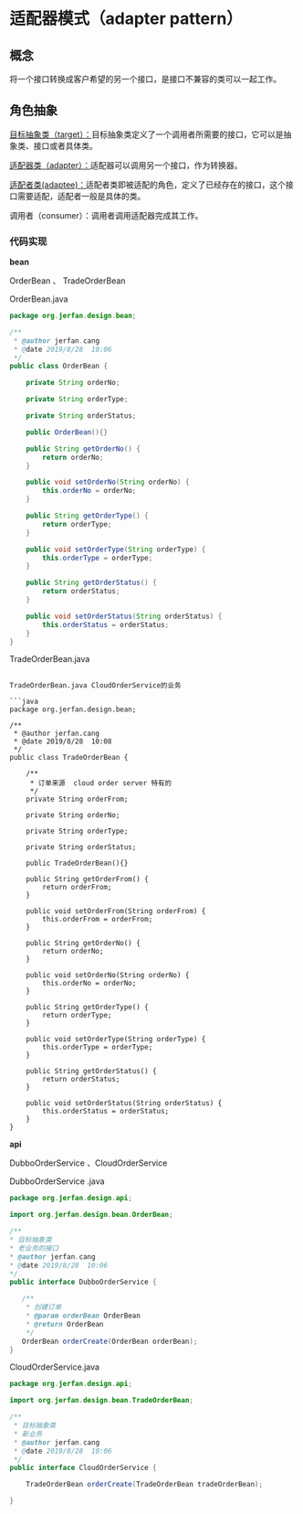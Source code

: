 # 适配器模式（adapter pattern）

## 概念

​        将一个接口转换成客户希望的另一个接口，是接口不兼容的类可以一起工作。

## 角色抽象

<u>目标抽象类（target）：</u>目标抽象类定义了一个调用者所需要的接口，它可以是抽象类、接口或者具体类。

<u>适配器类（adapter）：</u>适配器可以调用另一个接口，作为转换器。

<u>适配者类(adaptee)：</u>适配者类即被适配的角色，定义了已经存在的接口，这个接口需要适配，适配者一般是具体的类。

调用者（consumer）：调用者调用适配器完成其工作。



### 代码实现

**bean**

  OrderBean 、 TradeOrderBean

OrderBean.java

```java
package org.jerfan.design.bean;

/**
 * @author jerfan.cang
 * @date 2019/8/28  10:06
 */
public class OrderBean {

    private String orderNo;

    private String orderType;

    private String orderStatus;

    public OrderBean(){}

    public String getOrderNo() {
        return orderNo;
    }

    public void setOrderNo(String orderNo) {
        this.orderNo = orderNo;
    }

    public String getOrderType() {
        return orderType;
    }

    public void setOrderType(String orderType) {
        this.orderType = orderType;
    }

    public String getOrderStatus() {
        return orderStatus;
    }

    public void setOrderStatus(String orderStatus) {
        this.orderStatus = orderStatus;
    }
}

```

TradeOrderBean.java

 ```
 
 TradeOrderBean.java CloudOrderService的业务
 
 ```java
 package org.jerfan.design.bean;
 
 /**
  * @author jerfan.cang
  * @date 2019/8/28  10:08
  */
 public class TradeOrderBean {
 
     /**
      * 订单来源  cloud order server 特有的
      */
     private String orderFrom;
 
     private String orderNo;
 
     private String orderType;
 
     private String orderStatus;
 
     public TradeOrderBean(){}
 
     public String getOrderFrom() {
         return orderFrom;
     }
 
     public void setOrderFrom(String orderFrom) {
         this.orderFrom = orderFrom;
     }
 
     public String getOrderNo() {
         return orderNo;
     }
 
     public void setOrderNo(String orderNo) {
         this.orderNo = orderNo;
     }
 
     public String getOrderType() {
         return orderType;
     }
 
     public void setOrderType(String orderType) {
         this.orderType = orderType;
     }
 
     public String getOrderStatus() {
         return orderStatus;
     }
 
     public void setOrderStatus(String orderStatus) {
         this.orderStatus = orderStatus;
     }
 }
 
 ```

 **api**

 DubboOrderService 、CloudOrderService

 DubboOrderService .java

 ```java
package org.jerfan.design.api;

import org.jerfan.design.bean.OrderBean;

/**
 * 目标抽象类
 * 老业务的接口
 * @author jerfan.cang
 * @date 2019/8/28  10:06
 */
public interface DubboOrderService {

    /**
     * 创建订单
     * @param orderBean OrderBean
     * @return OrderBean
     */
    OrderBean orderCreate(OrderBean orderBean);
}

 
 ```

 

 CloudOrderService.java

 ```java
 package org.jerfan.design.api;
 
 import org.jerfan.design.bean.TradeOrderBean;
 
 /**
  * 目标抽象类
  * 新业务
  * @author jerfan.cang
  * @date 2019/8/28  10:06
  */
 public interface CloudOrderService {
 
     TradeOrderBean orderCreate(TradeOrderBean tradeOrderBean);
 
 }
 
 ```

 